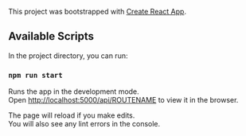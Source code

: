 This project was bootstrapped with [Create React App](https://github.com/facebook/create-react-app).

## Available Scripts

In the project directory, you can run:

### `npm run start`

Runs the app in the development mode.<br />
Open [http://localhost:5000/api/ROUTENAME](http://localhost:3000) to view it in the browser.

The page will reload if you make edits.<br />
You will also see any lint errors in the console.
